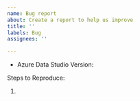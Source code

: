 ```yaml
---
name: Bug report
about: Create a report to help us improve
title: ''
labels: Bug
assignees: ''

---
```


<!-- Please search existing issues to avoid creating duplicates. -->
<!-- Also please test using the latest insiders build to make sure your issue has not already been fixed. -->

<!-- Use Help > Report Issue to prefill these. -->
- Azure Data Studio Version:

Steps to Reproduce:

1.

